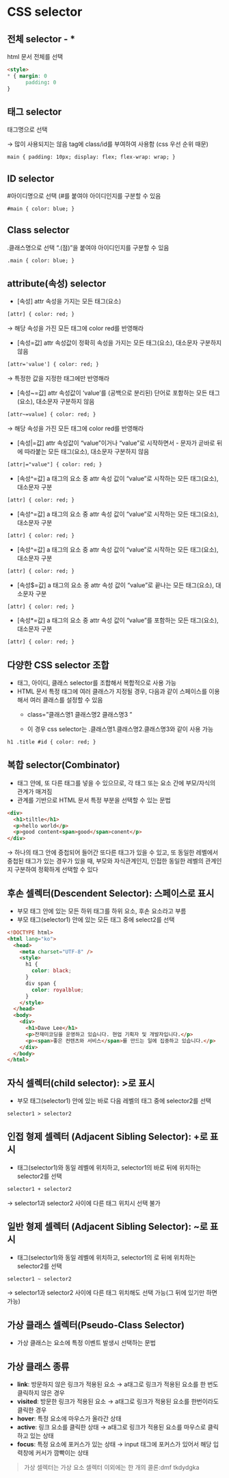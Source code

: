# CSS selector

## 전체 selector - \*

html 문서 전체를 선택

```html
<style>
* { margin: 0
	  padding: 0
}
```

## 태그 selector

태그명으로 선택

→ 많이 사용되지는 않음 tag에 class/id를 부여하여 사용함 (css 우선 순위 때문)

```html
main { padding: 10px; display: flex; flex-wrap: wrap; }
```

## ID selector

#아이디명으로 선택 (#를 붙여야 아이디인지를 구분할 수 있음

```html
#main { color: blue; }
```

## Class selector

.클래스명으로 선택 “.(점)”을 붙여야 아이디인지를 구분할 수 있음

```html
.main { color: blue; }
```

## attribute(속성) selector

- [속성] attr 속성을 가지는 모든 태그(요소)

```html
[attr] { color: red; }
```

→ 해당 속성을 가진 모든 태그에 color red를 반영해라

- [속성=값] attr 속성값이 정확히 속성을 가지는 모든 태그(요소), 대소문자 구분하지 않음

```html
[attr='value'] { color: red; }
```

→ 특정한 값을 지정한 태그에만 반영해라

- [속성~=값] attr 속성값이 ‘value’를 (공백으로 분리된) 단어로 포함하는 모든 태그(요소), 대소문자 구분하지 않음

```html
[attr~=value] { color: red; }
```

→ 해당 속성을 가진 모든 태그에 color red를 반영해라

- [속성|=값] attr 속성값이 “value”이거나 “value”로 시작하면서 - 문자가 곧바로 뒤에 따라붙는 모든 태그(요소), 대소문자 구분하지 않음

```html
[attr|="value"] { color: red; }
```

- [속성^=값] a 태그의 요소 중 attr 속성 값이 “value”로 시작하는 모든 태그(요소), 대소문자 구분

```html
[attr] { color: red; }
```

- [속성^=값] a 태그의 요소 중 attr 속성 값이 “value”로 시작하는 모든 태그(요소), 대소문자 구분

```html
[attr] { color: red; }
```

- [속성^=값] a 태그의 요소 중 attr 속성 값이 “value”로 시작하는 모든 태그(요소), 대소문자 구분

```html
[attr] { color: red; }
```

- [속성$=값] a 태그의 요소 중 attr 속성 값이 “value”로 끝나는 모든 태그(요소), 대소문자 구분

```html
[attr] { color: red; }
```

- [속성*=값] a 태그의 요소 중 attr 속성 값이 “value”를 포함하는 모든 태그(요소), 대소문자 구분

```html
[attr] { color: red; }
```

## 다양한 CSS selector 조합

- 태그, 아이디, 클래스 selector를 조합해서 복합적으로 사용 가능
- HTML 문서 특정 태그에 여러 클래스가 지정될 경우, 다음과 같이 스페이스를 이용해서 여러 클래스를 설정할 수 있음
  - class=”클래스명1 클래스명2 클래스명3 ”

  - 이 경우 css selector는 .클래스명1.클래스명2.클래스명3와 같이 사용 가능

```html
h1 .title #id { color: red; }
```

## 복합 selector(Combinator)

- 태그 안에, 또 다른 태그를 넣을 수 있으므로, 각 태그 또는 요소 간에 부모/자식의 관계가 매겨짐
- 관계를 기반으로 HTML 문서 특정 부분을 선택할 수 있는 문법

```html
<div>
  <h1>tiltle</h1>
  <p>hello world</p>
  <p>good content<span>good</span>conent</p>
</div>
```

→ 하나의 태그 안에 중첩되어 들어간 또다른 태그가 있을 수 있고, 또 동일한 레벨에서 중첩된 태그가 있는 경우가 있을 때, 부모와 자식관계인지, 인접한 동일한 레벨의 관계인지 구분하여 정확하게 선택할 수 있다

## 후손 셀렉터(Descendent Selector): 스페이스로 표시

- 부모 태그 안에 있는 모든 하위 태그를 하위 요소, 후손 요소라고 부름
- 부모 태그(selector1) 안에 있는 모든 태그 중에 select2를 선택

```html
<!DOCTYPE html>
<html lang="ko">
  <head>
    <meta charset="UTF-8" />
    <style>
      h1 {
        color: black;
      }
      div span {
        color: royalblue;
      }
    </style>
  </head>
  <body>
    <div>
      <h1>Dave Lee</h1>
      <p>잔재미코딩을 운영하고 있습니다. 현업 기획자 및 개발자입니다.</p>
      <p><span>좋은 컨텐츠와 서비스</span>를 만드는 일에 집중하고 있습니다.</p>
    </div>
  </body>
</html>
```

## 자식 셀렉터(child selector): >로 표시

- 부모 태그(selector1) 안에 있는 바로 다음 레벨의 태그 중에 selector2를 선택

```html
selector1 > selector2
```

## 인접 형제 셀렉터 (Adjacent Sibling Selector): +로 표시

- 태그(selector1)와 동일 레벨에 위치하고, selector1의 바로 뒤에 위치하는 selector2를 선택

```html
selector1 + selector2
```

→ selector1과 selector2 사이에 다른 태그 위치시 선택 불가

## 일반 형제 셀렉터 (Adjacent Sibling Selector): ~로 표시

- 태그(selector1)와 동일 레벨에 위치하고, selector1의 로 뒤에 위치하는 selector2를 선택

```html
selector1 ~ selector2
```

→ selector1과 selector2 사이에 다른 태그 위치해도 선택 가능(그 뒤에 있기만 하면 가능)

## 가상 클래스 셀렉터(Pseudo-Class Selector)

- 가상 클래스는 요소에 특정 이벤트 발생시 선택하는 문법

## 가상 클래스 종류

- **link**: 방문하지 않은 링크가 적용된 요소
  → a태그로 링크가 적용된 요소를 한 번도 클릭하지 않은 경우
- **visited**: 방문한 링크가 적용된 요소
  → a태그로 링크가 적용된 요소를 한번이라도 클릭한 경우
- **hover**: 특정 요소에 마우스가 올라간 상태
- **active**: 링크 요소를 클릭한 상태
  → a태그로 링크가 적용된 요소를 마우스로 클릭하고 있는 상태
- **focus**: 특정 요소에 포커스가 있는 상태
  → input 태그에 포커스가 있어서 해당 입력창에 커서가 깜빡이는 상태

> 가상 셀렉터는 가상 요소 셀렉터 이외에는 한 개의 콜론:dmf tkdydgka
